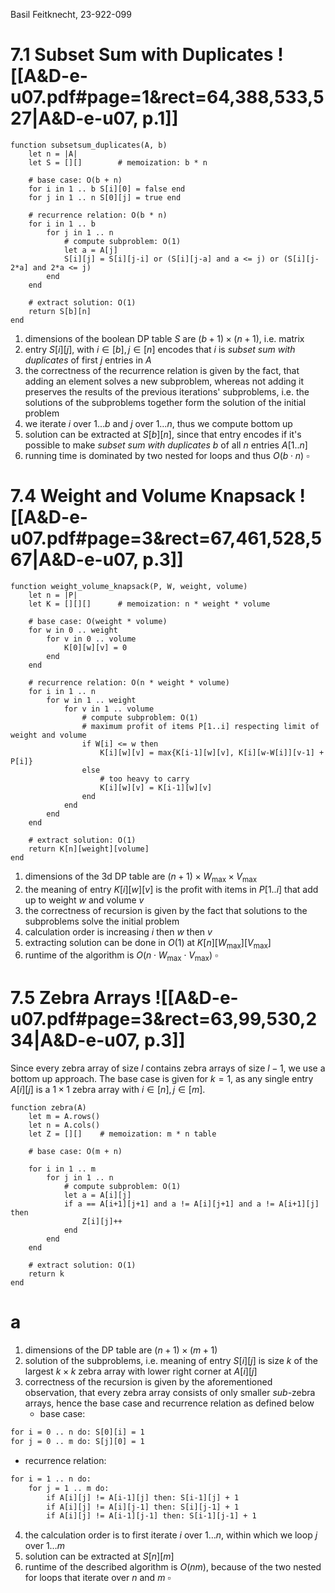 
Basil Feitknecht, 23-922-099



# 7.1       Subset Sum with Duplicates ![[A&D-e-u07.pdf#page=1&rect=64,388,533,527|A&D-e-u07, p.1]]

```
function subsetsum_duplicates(A, b)
	let n = |A|
	let S = [][]		# memoization: b * n
	
	# base case: O(b + n)
	for i in 1 .. b S[i][0] = false end
	for j in 1 .. n S[0][j] = true end
	
	# recurrence relation: O(b * n)
	for i in 1 .. b
		for j in 1 .. n
			# compute subproblem: O(1)
			let a = A[j]
			S[i][j] = S[i][j-i] or (S[i][j-a] and a <= j) or (S[i][j-2*a] and 2*a <= j)
		end
	end
	
	# extract solution: O(1)
	return S[b][n]
end
```


1. dimensions of the boolean DP table $S$ are $(b+1) \times (n+1)$, i.e. matrix
2. entry $S[i][j]$, with $i \in [b], j \in [n]$ encodes that $i$ is *subset sum with duplicates* of first $j$ entries in $A$
3. the correctness of the recurrence relation is given by the fact, that adding an element solves a new subproblem, whereas not adding it preserves the results of the previous iterations' subproblems, i.e. the solutions of the subproblems together form the solution of the initial problem
4. we iterate $i$ over $1 \dots b$ and $j$ over $1 \dots n$, thus we compute bottom up
5. solution can be extracted at $S[b][n]$, since that entry encodes if it's possible to make *subset sum with duplicates* $b$ of all $n$ entries $A[1 ..n]$
6. running time is dominated by two nested for loops and thus $O(b \cdot n)$
$\square$

<div class="page-break" style="page-break-before: always;"></div>

# 7.4       Weight and Volume Knapsack ![[A&D-e-u07.pdf#page=3&rect=67,461,528,567|A&D-e-u07, p.3]]

```
function weight_volume_knapsack(P, W, weight, volume)
	let n = |P|
	let K = [][][]		# memoization: n * weight * volume
	
	# base case: O(weight * volume)
	for w in 0 .. weight
		for v in 0 .. volume
			K[0][w][v] = 0
		end
	end
	
	# recurrence relation: O(n * weight * volume)
	for i in 1 .. n
		for w in 1 .. weight
			for v in 1 .. volume
				# compute subproblem: O(1)
				# maximum profit of items P[1..i] respecting limit of weight and volume
				if W[i] <= w then
					K[i][w][v] = max{K[i-1][w][v], K[i][w-W[i]][v-1] + P[i]}
				else
					# too heavy to carry
					K[i][w][v] = K[i-1][w][v]
				end
			end
		end
	end
	
	# extract solution: O(1)
	return K[n][weight][volume]
end
```

1. dimensions of the 3d DP table are $(n+1) \times W_{\max} \times V_{\max}$ 
2. the meaning of entry $K[i][w][v]$ is the profit with items in $P[1..i]$ that add up to weight $w$ and volume $v$ 
3. the correctness of recursion is given by the fact that solutions to the subproblems solve the initial problem
4. calculation order is increasing $i$ then $w$ then $v$
5. extracting solution can be done in $O(1)$ at $K[n][W_{\max}][V_{\max}]$
6. runtime of the algorithm is $O(n \cdot W_{\max} \cdot V_{\max})$
$\square$

<div class="page-break" style="page-break-before: always;"></div>

# 7.5    Zebra Arrays ![[A&D-e-u07.pdf#page=3&rect=63,99,530,234|A&D-e-u07, p.3]]
Since every zebra array of size $l$ contains zebra arrays of size $l-1$, we use a bottom up approach. The base case is given for $k=1$, as any single entry $A[i][j]$ is a $1 \times 1$ zebra array with $i \in [n], j \in [m]$.


```
function zebra(A)
	let m = A.rows()
	let n = A.cols()
	let Z = [][]	# memoization: m * n table
	
	# base case: O(m + n)
	
	for i in 1 .. m
		for j in 1 .. n
			# compute subproblem: O(1)
			let a = A[i][j]
			if a == A[i+1][j+1] and a != A[i][j+1] and a != A[i+1][j] then
				Z[i][j]++
			end
		end
	end
	
	# extract solution: O(1)
	return k
end
```


# a


1. dimensions of the DP table are $(n+1) \times (m+1)$
2. solution of the subproblems, i.e. meaning of entry $S[i][j]$ is size $k$ of the largest $k \times k$ zebra array with lower right corner at $A[i][j]$
3. correctness of the recursion is given by the aforementioned observation, that every zebra array consists of only smaller *sub*-zebra arrays, hence the base case and recurrence relation as defined below
   - base case:
```txt
for i = 0 .. n do: S[0][i] = 1
for j = 0 .. m do: S[j][0] = 1
```

   - recurrence relation:
```txt
for i = 1 .. n do:
    for j = 1 .. m do:
        if A[i][j] != A[i-1][j] then: S[i-1][j] + 1
        if A[i][j] != A[i][j-1] then: S[i][j-1] + 1
        if A[i][j] != A[i-1][j-1] then: S[i-1][j-1] + 1
```

4. the calculation order is to first iterate $i$ over $1\dots n$, within which we loop $j$ over $1\dots m$
5. solution can be extracted at $S[n][m]$
6. runtime of the described algorithm is $O(nm)$, because of the two nested for loops that iterate over $n$ and $m$
$\square$
